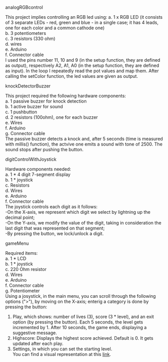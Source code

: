 analogRGBcontrol

This project implies controlling an RGB led using:
a. 1 x RGB LED (it consists of 3 separate LEDs - red, green and blue - in a single case; it has 4 leads, one for each color and a common cathode one) <br/>
b. 3 potentiometers  <br/>
c. 3 resistors (330 ohm)  <br/>
d. wires  <br/>
e. Arduino  <br/>
f. Connector cable  <br/>
I used the pins number 11, 10 and 9 (in the setup function, they are defined as output), respectively A2, A1, A0 (in the setup function, they are defined as input). In the loop I repeatedly read the pot values and map them. After calling the setColor function, the led values are given as output.

knockDetectorBuzzer

This project required the following hardware components: <br/>
a. 1 passive buzzer for knock detection <br/>
b. 1 active buzzer for sound <br/>
c. 1 pushbutton <br/>
d. 2 resistors (100ohm), one for each buzzer <br/>
e. Wires <br/>
f. Arduino <br/>
g. Connector cable <br/>
The passive buzzer detects a knock and, after 5 seconds (time is measured with millis() function), the actvive one emits a sound with tone  of 2500. The sound stops after pushing the button.

digitControlWithJoystick

Hardware components needed: <br/>
a. 1 * 4 digit 7-segment display<br/>
b. 1 * joystick<br/>
c. Resistors<br/>
d. Wires<br/>
e. Arduino<br/>
f. Connector cable<br/>
The joystick controls each digit as it follows:<br/>
  -On the X-axis, we represent which digit we select by lightning up the decimal point;<br/>
  -On the Y-axis, we modify the value of the digit, taking in consideration the last digit that was represented on that segment;<br/>
  -By pressing the button, we lock/unlock a digit.

gameMenu

Required items:<br/>
a. 1 * LCD<br/>
b. 1 * joystick<br/>
c. 220 Ohm resistor <br/>
d. Wires<br/>
e. Arduino<br/>
f. Connector cable<br/>
g. Potentiometer<br/>
Using a josystick, in the main menu, you can scroll through the following  options (">"), by moving on the X-axis; enterig a category is done by pressing the button:<br/>
1. Play, which shows: number of lives (3), score (3 * level), and an exit option (by pressing the button). Each 5 seconds, the level gets incremented by 1. After 10 seconds, the game ends, displaying a suggestive message.<br/>
2. Highscore: Displays the highest score achieved. Default is 0. It gets updated after each play.<br/>
3. Settings, in which you can set the starting level.<br/>
You can find a visual representation at this <a href = "https://youtu.be/hOX1ZC8e0Lw">link</a>.
